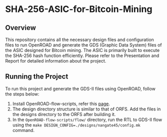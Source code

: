 # SHA-256-ASIC-for-Bitcoin-Mining

## Overview
This repository contains all the necessary design files and configuration files to run OpenROAD and generate the GDS (Graphic Data System) files of the ASIC designed for Bitcoin mining. The ASIC is primarily built to execute the SHA-256 hash function efficiently. Please refer to the Presentation and Report for detailed information about the project.

## Running the Project
To run this project and generate the GDS-II files using OpenROAD, follow the steps below:
1. Install OpenROAD-flow-scripts, refer this [page](https://github.com/The-OpenROAD-Project/OpenROAD-flow-scripts).
2. The design directory structure is similar to that of ORFS. Add the files in the designs directory to the ORFS after building it.
3. In the `OpenROAD-flow-scripts/flow/` directory, run the RTL to GDS-II flow using the `make DESIGN_CONFIG=./designs/nangate45/config.mk` command.
